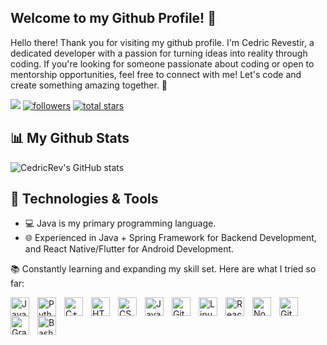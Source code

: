 
## Welcome to my Github Profile! 👋
  
Hello there! Thank you for visiting my github profile. I'm Cedric Revestir, a dedicated developer with a passion for turning ideas into reality through coding. If you're looking for someone passionate about coding or open to mentorship opportunities, feel free to connect with me! Let's code and create something amazing together. 🚀
<p align="left">
<img src="https://custom-icon-badges.demolab.com/badge/Works_on-my_Machine-red.svg?logo=device-desktop&logoColor=white&style=for-the-badge&labelColor=CE4630">
<a href="https://github.com/CedricRev?tab=followers">
         <img alt="followers" title="Follow me on Github" src="https://custom-icon-badges.demolab.com/github/followers/CedricRev?color=236ad3&labelColor=1155ba&style=for-the-badge&logo=person-add&label=Follow_Me&logoColor=white"/></a>
<a href="https://github.com/CedricRev?tab=repositories&sort=stargazers">
         <img alt="total stars" title="Total stars on GitHub" src="https://custom-icon-badges.demolab.com/github/stars/CedricRev?color=55960c&style=for-the-badge&labelColor=488207&logo=star"/></a>
</p>

## 📊 My Github Stats
![CedricRev's GitHub stats](https://github-readme-stats.vercel.app/api?username=cedricrev&show_icons=true&theme=gruvbox)


## 🔧 Technologies & Tools  

- 💻 Java is my primary programming language.
- 🌐 Experienced in Java + Spring Framework for Backend Development, and React Native/Flutter for Android Development.

📚 Constantly learning and expanding my skill set. Here are what I tried so far:

<img align="left" alt="Java" width="30px" style="padding-right:10px;" src="https://cdn.jsdelivr.net/gh/devicons/devicon/icons/java/java-original.svg"/>
<img align="left" alt="Python" width="30px" style="padding-right:10px;" src="https://cdn.jsdelivr.net/gh/devicons/devicon/icons/python/python-plain.svg" />
<img align="left" alt="C++" width="30px" style="padding-right:10px;" src="https://cdn.jsdelivr.net/gh/devicons/devicon/icons/cplusplus/cplusplus-line.svg" />
<img align="left" alt="HTML" width="30px" style="padding-right:10px;" src="https://cdn.jsdelivr.net/gh/devicons/devicon/icons/html5/html5-plain.svg" />
<img align="left" alt="CSS" width="30px" style="padding-right:10px;" src="https://cdn.jsdelivr.net/gh/devicons/devicon/icons/css3/css3-plain.svg" />
<img align="left" alt="JavaScript" width="30px" style="padding-right:10px;" src="https://cdn.jsdelivr.net/gh/devicons/devicon/icons/javascript/javascript-plain.svg" />
<img align="left" alt="Git" width="30px" style="padding-right:10px;" src="https://cdn.jsdelivr.net/gh/devicons/devicon/icons/git/git-original.svg" />
<img align="left" alt="Linux" width="30px" style="padding-right:10px;" src="https://cdn.jsdelivr.net/gh/devicons/devicon/icons/linux/linux-original.svg" />
<img align="left" alt="React" width="30px" style="padding-right:10px;" src="https://cdn.jsdelivr.net/gh/devicons/devicon/icons/react/react-original.svg" />
<img align="left" alt="NodeJS" width="30px" style="padding-right:10px;" src="https://cdn.jsdelivr.net/gh/devicons/devicon/icons/nodejs/nodejs-original.svg" />
<img align="left" alt="GitHub" width="30px" style="padding-right:10px;" src="https://cdn.jsdelivr.net/gh/devicons/devicon/icons/github/github-original.svg" />
<img align="left" alt="Gradle" width="30px" style="padding-right:10px;" src="https://cdn.jsdelivr.net/gh/devicons/devicon/icons/gradle/gradle-plain.svg" />
<img align="left" alt="Bash" width="30px" style="padding-right:10px;" src="https://cdn.jsdelivr.net/gh/devicons/devicon/icons/bash/bash-original.svg" />
<br />
